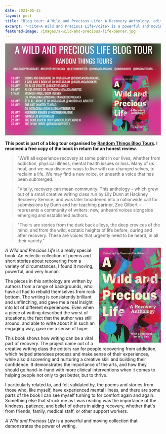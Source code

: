 ```yaml
---
date: 2021-05-15
layout: post
title: "Blog tour: A Wild and Precious Life: A Recovery Anthology, edited by Lily Dunn and Zoe Gilbert"
excerpt: "<cite>A Wild and Precious Life</cite> is a powerful and moving collection that demonstrates the power of writing."
featured-image: /images/a-wild-and-precious-life-banner.jpg
---
```


![A Wild and Precious Life blog tour banner](/images/a-wild-and-precious-life-banner.jpg)

**This post is part of a blog tour organised by [Random Things Blog Tours](http://randomthingsthroughmyletterbox.blogspot.com/p/services-to-publishers-authors-blog.html). I received a free copy of the book in return for an honest review.**

> "We’ll all experience recovery at some point in our lives, whether from addiction, physical illness, mental health issues or loss. Many of us heal, and we may discover ways to live with our changed selves, to reclaim a life. We may find a new voice, or unearth a voice that has been submerged.

> "Vitally, recovery can mean community. This anthology – which grew out of a small creative writing class run by Lily Dunn at Hackney Recovery Service, and was later broadened into a nationwide call for submissions by Dunn and her teaching partner, Zoe Gilbert – represents a community of writers: new, unheard voices alongside emerging and established authors.

> "Theirs are stories from the dark back alleys, the deep crevices of the mind, and from the wild, ecstatic heights of life before, during and after recovery. These are voices that urgently need to be heard, in all their variety."

<img src="/images/a-wild-and-precious-life-200.jpg" alt="A Wild and Precious Life" style="float: right; margin-bottom: 10px; margin-left: 10px;">

<cite>A Wild and Precious Life</cite> is a really special book. An eclectic collection of poems and short stories about recovering from a variety of circumstances, I found it moving, powerful, and very human.

The pieces in this anthology are written by authors from a range of backgrounds, who have all had to rebuild themselves from rock bottom. The writing is consistently brilliant and unflinching, and gave me a real insight into lot of different experiences. Even when a piece of writing described the worst of situations, the fact that the author was still around, and able to write about it in such an engaging way, gave me a sense of hope.

This book shows how writing can be a vital part of recovery. The project came out of a creative writing class the editors ran for people recovering from addiction, which helped attendees process and make sense of their experiences, while also discovering and nurturing a creative skill and building their confidence. It demonstrates the importance of the arts, and how they should go hand-in-hand with more clinical interventions when it comes to helping people not only to get better, but to thrive.

I particularly related to, and felt validated by, the poems and stories from those who, like myself, have experienced mental illness, and there are some parts of the book I can see myself turning to for comfort again and again. Something else that struck me as I was reading was the importance of the kindness, patience, and belief of others in aiding recovery, whether that's from friends, family, medical staff, or other support workers.

<cite>A Wild and Precious Life</cite> is a powerful and moving collection that demonstrates the power of writing.

